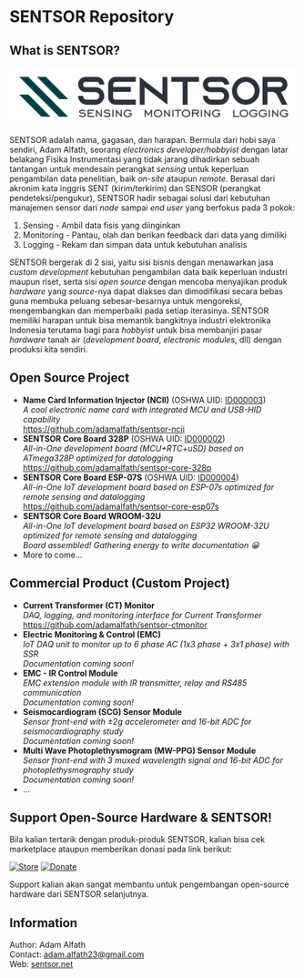 # SENTSOR Repository
## What is SENTSOR?
<img src="https://github.com/adamalfath/sentsor/blob/master/media/sentsor-full.png" width="600">  

SENTSOR adalah nama, gagasan, dan harapan. Bermula dari hobi saya sendiri, Adam Alfath, seorang _electronics developer/hobbyist_ dengan latar belakang Fisika Instrumentasi yang tidak jarang dihadirkan sebuah tantangan untuk mendesain perangkat _sensing_ untuk keperluan pengambilan data penelitian, baik _on-site_ ataupun _remote_. Berasal dari akronim kata inggris SENT (kirim/terkirim) dan SENSOR (perangkat pendeteksi/pengukur), SENTSOR hadir sebagai solusi dari kebutuhan manajemen sensor dari _node_ sampai _end user_ yang berfokus pada 3 pokok:
1. Sensing - Ambil data fisis yang diinginkan
2. Monitoring - Pantau, olah dan berikan feedback dari data yang dimiliki
3. Logging - Rekam dan simpan data untuk kebutuhan analisis  

SENTSOR bergerak di 2 sisi, yaitu sisi bisnis dengan menawarkan jasa _custom development_ kebutuhan pengambilan data baik keperluan industri maupun riset, serta sisi _open source_ dengan mencoba menyajikan produk _hardware_ yang _source_-nya dapat diakses dan dimodifikasi secara bebas guna membuka peluang sebesar-besarnya untuk mengoreksi, mengembangkan dan memperbaiki pada setiap iterasinya. SENTSOR memiliki harapan untuk bisa memantik bangkitnya industri elektronika Indonesia terutama bagi para _hobbyist_ untuk bisa membanjiri pasar _hardware_ tanah air (_development board_, _electronic modules_, dll) dengan produksi kita sendiri.

## Open Source Project
- **Name Card Information Injector (NCII)** (OSHWA UID: [ID000003](https://certification.oshwa.org/id000003.html))  
  _A cool electronic name card with integrated MCU and USB-HID capability_  
  https://github.com/adamalfath/sentsor-ncii
- **SENTSOR Core Board 328P** (OSHWA UID: [ID000002](https://certification.oshwa.org/id000002.html))  
  _All-in-One development board (MCU+RTC+uSD) based on ATmega328P optimized for datalogging_  
  https://github.com/adamalfath/sentsor-core-328p
- **SENTSOR Core Board ESP-07S** (OSHWA UID: [ID000004](https://certification.oshwa.org/id000004.html))  
  _All-in-One IoT development board based on ESP-07s optimized for remote sensing and datalogging_  
  https://github.com/adamalfath/sentsor-core-esp07s
- **SENTSOR Core Board WROOM-32U**  
  _All-in-One IoT development board based on ESP32 WROOM-32U optimized for remote sensing and datalogging_  
  _Board assembled! Gathering energy to write documentation :grinning:_  
- More to come...  

## Commercial Product (Custom Project)
- **Current Transformer (CT) Monitor**  
  _DAQ, logging, and monitoring interface for Current Transformer_  
  https://github.com/adamalfath/sentsor-ctmonitor
- **Electric Monitoring & Control (EMC)**  
  _IoT DAQ unit to monitor up to 6 phase AC (1x3 phase + 3x1 phase) with SSR_  
  _Documentation coming soon!_  
- **EMC - IR Control Module**  
  _EMC extension module with IR transmitter, relay and RS485 communication_  
  _Documentation coming soon!_  
- **Seismocardiogram (SCG) Sensor Module**  
  _Sensor front-end with ±2g accelerometer and 16-bit ADC for seismocardiography study_  
  _Documentation coming soon!_  
- **Multi Wave Photoplethysmogram (MW-PPG) Sensor Module**  
  _Sensor front-end with 3 muxed wavelength signal and 16-bit ADC for photoplethysmography study_  
  _Documentation coming soon!_  
- ...  

## Support Open-Source Hardware & SENTSOR!
Bila kalian tertarik dengan produk-produk SENTSOR, kalian bisa cek marketplace ataupun memberikan donasi pada link berikut:  

[![Store](https://img.shields.io/badge/marketplace-Tokopedia-brightgreen.svg)](https://www.tokopedia.com/gerai-sagalarupa/etalase/sentsor-product)  [![Donate](https://img.shields.io/badge/donate-PayPal-blue.svg)](https://www.paypal.me/adamalfath)  

Support kalian akan sangat membantu untuk pengembangan open-source hardware dari SENTSOR selanjutnya.

## Information
Author: Adam Alfath  
Contact: adam.alfath23@gmail.com  
Web: [sentsor.net](http://www.sentsor.net)
